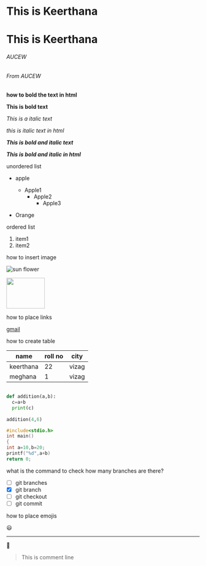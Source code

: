<h1>This is Keerthana</h1>

# This is Keerthana
###### AUCEW

<h6>From AUCEW</h6>

<b>how to bold the text in html</b>

**This is bold text**

*This is a italic text*

<i>this is italic text in html</i>

***This is bold and italic text***

<b><i>This is bold and italic in html</i></b>

unordered list

- apple
  - Apple1
     - Apple2
         - Apple3

- Orange

ordered list

1. item1
2. item2

how to insert image

![sun flower](https://upload.wikimedia.org/wikipedia/commons/thumb/4/40/Sunflower_sky_backdrop.jpg/220px-Sunflower_sky_backdrop.jpg)

<img src="https://upload.wikimedia.org/wikipedia/commons/thumb/4/40/Sunflower_sky_backdrop.jpg/220px-Sunflower_sky_backdrop.jpg" width=100 height=80>

how to place links

[gmail](https://gmail.com)

how to create table

name|roll no|city
----|---------|-----
keerthana|22|vizag
meghana|1|vizag

```python

def addition(a,b):
  c=a+b
  print(c)
 
addition(4,6)
```
```c
#include<stdio.h>
int main()
{
int a=10,b=20;
printf("%d",a+b)
return 0;
```
what is the command to check how many branches are there?
- [ ] git branches
- [x] git branch
- [ ] git checkout
- [ ] git commit

how to place emojis

:smiley:

-------------

:e-mail:

> This is comment line
